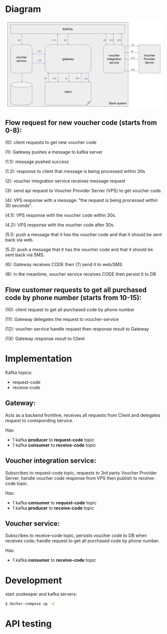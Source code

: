 # Diagram
![flow diagram svg](flow-diagram.svg "flow diagram")

## Flow request for new voucher code (starts from 0-8):
(0): client requests to get new voucher code

(1): Gateway pushes a message to kafka server

(1.1): message pushed success

(1.2): response to client that message is being processed within 30s

(2): voucher integration service receives message request

(3): send api request to Voucher Provider Server (VPS) to get voucher code.

(4): VPS response with a message: "the request is being processed within 30 seconds".

(4.1): VPS response with the voucher code within 30s.

(4.2): VPS response with the voucher code after 30s.

(5.1): push a message that it has the voucher code and that it should be sent back via web.

(5.2): push a message that it has the voucher code and that it should be sent back via SMS.

(6): Gateway receives CODE then (7) send it to web/SMS

(8): in the meantime, voucher service receives CODE then persist it to DB

## Flow customer requests to get all purchased code by phone number (starts from 10-15):
(10): client request to get all purchased code by phone number

(11): Gateway delegates the request to voucher-service

(12): voucher-service handle request then response result to Gateway

(13): Gateway response result to Client


# Implementation
Kafka topics:
- request-code
- receive-code

## Gateway:
Acts as a backend frontline, receives all requests from Client and delegates request to coresponding service.

Has:
- 1 kafka **producer** to **request-code** topic
- 1 kafka **consumer** to **receive-code** topic

## Voucher integration service:
Subscribes to request-code topic, requests to 3rd party Voucher Provider Server, handle voucher code response from VPS then publish to receive-code topic.

Has:
- 1 kafka **consumer** to **request-code** topic
- 1 kafka **producer** to **receive-code** topic

## Voucher service:
Subscribes to receive-code topic, persists voucher code to DB when receives code; handle request to get all purchased code by phone number.

Has:
- 1 kafka **consumer** to **receive-code** topic

# Development
start zookeeper and kafka servers:
```bash
$ docker-compose up -d
```

# API testing
